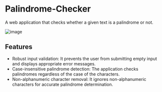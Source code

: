 # Palindrome-Checker
A web application that checks whether a given text is a palindrome or not.

![image](https://github.com/adamzavien/Palindrome-Checker/assets/74973987/f5465d43-7aa2-43f6-b633-b46a3f1efc02)

## Features
* Robust input validation: It prevents the user from submitting empty input and displays appropriate error messages.
* Case-insensitive palindrome detection: The application checks palindromes regardless of the case of the characters.
* Non-alphanumeric character removal: It ignores non-alphanumeric characters for accurate palindrome determination.
